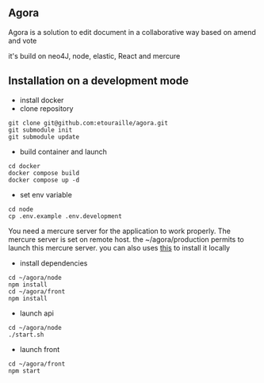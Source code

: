 ## Agora 

Agora is a solution to edit document in a collaborative way based on amend and vote

it's build on neo4J, node, elastic, React and mercure

## Installation on a development mode

 * install docker 
 * clone repository
```shell
git clone git@github.com:etouraille/agora.git
git submodule init
git submodule update
``` 
 * build container and launch
```shell
cd docker
docker compose build
docker compose up -d
```
 * set env variable
```shell
cd node
cp .env.example .env.development
```
You need a mercure server for the application to work properly.
The mercure server is set on remote host. the ~/agora/production permits 
to launch this mercure server.
you can also uses [this](https://mercure.rocks/docs/hub/install) to install it locally

 * install dependencies
```shell
cd ~/agora/node
npm install 
cd ~/agora/front
npm install
```
 * launch api
```shell
cd ~/agora/node
./start.sh
```
 * launch front
```shell
cd ~/agora/front
npm start
```